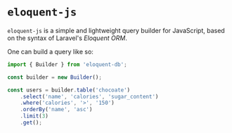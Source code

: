 # `eloquent-js`

`eloquent-js` is a simple and lightweight query builder for JavaScript, based on the syntax of  Laravel's *Eloquent ORM*.

One can build a query like so:

```javascript
import { Builder } from 'eloquent-db';

const builder = new Builder();

const users = builder.table('chocoate')
    .select('name', 'calories', 'sugar_content')
    .where('calories', '>', '150')
    .orderBy('name', 'asc')
    .limit(3)
    .get();
```